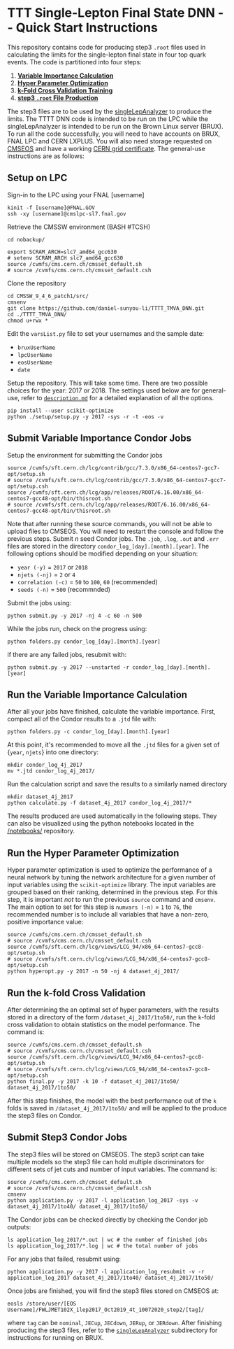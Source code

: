 # TTT Single-Lepton Final State DNN -- Quick Start Instructions #
This repository contains code for producing step3 `.root` files used in calculating the limits for the single-lepton final state in four top quark events. The code is partitioned into four steps:

1. [__Variable Importance Calculation__](#Submit-Variable-Importance-Condor-Jobs)
2. [__Hyper Parameter Optimization__](#Run-the-Hyper-Parameter-Optimization)
3. [__k-Fold Cross Validation Training__](#Run-the-k-fold-Cross-Validation)
4. [__step3 `.root` File Production__](#Submit-Step3-Condor-Jobs)

The step3 files are to be used by the [singleLepAnalyzer](https://github.com/BrownCMS/singleLepAnalyzer) to produce the limits. The TTTT DNN code is intended to be run on the LPC while the singleLepAnalyzer is intended to be run on the Brown Linux server (BRUX).  To run all the code successfully, you will need to have accounts on BRUX, FNAL LPC and CERN LXPLUS.  You will also need storage requested on [CMSEOS](https://uscms.org/uscms_at_work/computing/LPC/usingEOSAtLPC.shtml#createEOSArea) and have a working [CERN grid certificate](https://uscms.org/uscms_at_work/computing/getstarted/get_grid_cert.shtml). The general-use instructions are as follows:

## Setup on LPC
Sign-in to the LPC using your FNAL [username]

    kinit -f [username]@FNAL.GOV
    ssh -xy [username]@cmslpc-sl7.fnal.gov

Retrieve the CMSSW environment (BASH #TCSH)

    cd nobackup/
    
    export SCRAM_ARCH=slc7_amd64_gcc630
    # setenv SCRAM_ARCH slc7_amd64_gcc630
    source /cvmfs/cms.cern.ch/cmsset_default.sh
    # source /cvmfs/cms.cern.ch/cmsset_default.csh
    
Clone the repository

    cd CMSSW_9_4_6_patch1/src/
    cmsenv
    git clone https://github.com/daniel-sunyou-li/TTTT_TMVA_DNN.git
    cd ./TTTT_TMVA_DNN/
    chmod u+rwx *
    
Edit the `varsList.py` file to set your usernames and the sample date:
* `bruxUserName`
* `lpcUserName`
* `eosUserName`
* `date` 
    
Setup the repository.  This will take some time. There are two possible choices for the year: 2017 or 2018.  The settings used below are for general-use, refer to [`description.md`](https://github.com/daniel-sunyou-li/TTTT_TMVA_DNN/blob/test/description.md) for a detailed explanation of all the options.

    pip install --user scikit-optimize
    python ./setup/setup.py -y 2017 -sys -r -t -eos -v
    
## Submit Variable Importance Condor Jobs
Setup the environment for submitting the Condor jobs

    source /cvmfs/sft.cern.ch/lcg/contrib/gcc/7.3.0/x86_64-centos7-gcc7-opt/setup.sh
    # source /cvmfs/sft.cern.ch/lcg/contrib/gcc/7.3.0/x86_64-centos7-gcc7-opt/setup.csh
    source /cvmfs/sft.cern.ch/lcg/app/releases/ROOT/6.16.00/x86_64-centos7-gcc48-opt/bin/thisroot.sh
    # source /cvmfs/sft.cern.ch/lcg/app/releases/ROOT/6.16.00/x86_64-centos7-gcc48-opt/bin/thisroot.sh
    
Note that after running these source commands, you will not be able to upload files to CMSEOS.  You will need to restart the console and follow the previous steps. Submit _n_ seed Condor jobs.  The `.job`, `.log`, `.out` and `.err` files are stored in the directory `condor_log_[day].[month].[year]`. The following options should be modified depending on your situation:
* `year (-y)` = `2017` or `2018`  
* `njets (-nj)` = `2` or `4`  
* `correlation (-c)` = `50` to `100`, `60` (recommended)  
* `seeds (-n)` = `500` (recommnded)  

Submit the jobs using:

    python submit.py -y 2017 -nj 4 -c 60 -n 500

While the jobs run, check on the progress using:
 
    python folders.py condor_log_[day].[month].[year]
    
if there are any failed jobs, resubmit with:

    python submit.py -y 2017 --unstarted -r condor_log_[day].[month].[year]

## Run the Variable Importance Calculation
After all your jobs have finished, calculate the variable importance.  First, compact all of the Condor results to a `.jtd` file with:

    python folders.py -c condor_log_[day].[month].[year]
    
At this point, it's recommended to move all the `.jtd` files for a given set of {`year`, `njets`} into one directory:

    mkdir condor_log_4j_2017
    mv *.jtd condor_log_4j_2017/
    
Run the calculation script and save the results to a similarly named directory

    mkdir dataset_4j_2017
    python calculate.py -f dataset_4j_2017 condor_log_4j_2017/*
    
The results produced are used automatically in the following steps. They can also be visualized using the python notebooks located in the [/notebooks/](https://github.com/daniel-sunyou-li/TTTT_TMVA_DNN/tree/test/notebooks) repository.
    
## Run the Hyper Parameter Optimization
Hyper parameter optimization is used to optimize the performance of a neural network by tuning the network architecture for a given number of input variables using the `scikit-optimize` library.  The input variables are grouped based on their ranking, determined in the previous step.  For this step, it is important _not_ to run the previous `source` command and `cmsenv`. The main option to set for this step is `numvars (-n)` = `1` to `76`, the recommended number is to include all variables that have a non-zero, positive importance value:

    source /cvmfs/cms.cern.ch/cmsset_default.sh
    # source /cvmfs/cms.cern.ch/cmsset_default.csh
    source /cvmfs/sft.cern.ch/lcg/views/LCG_94/x86_64-centos7-gcc8-opt/setup.sh
    # source /cvmfs/sft.cern.ch/lcg/views/LCG_94/x86_64-centos7-gcc8-opt/setup.csh
    python hyperopt.py -y 2017 -n 50 -nj 4 dataset_4j_2017/
    
## Run the k-fold Cross Validation
After determining the an optimal set of hyper parameters, with the results stored in a directory of the form `/dataset_4j_2017/1to50/`, run the `k`-fold cross validation to obtain statistics on the model performance.  The command is:

    source /cvmfs/cms.cern.ch/cmsset_default.sh
    # source /cvmfs/cms.cern.ch/cmsset_default.csh
    source /cvmfs/sft.cern.ch/lcg/views/LCG_94/x86_64-centos7-gcc8-opt/setup.sh
    # source /cvmfs/sft.cern.ch/lcg/views/LCG_94/x86_64-centos7-gcc8-opt/setup.csh
    python final.py -y 2017 -k 10 -f dataset_4j_2017/1to50/ dataset_4j_2017/1to50/
    
After this step finishes, the model with the best performance out of the `k` folds is saved in `/dataset_4j_2017/1to50/` and will be applied to the produce the step3 files on Condor. 

## Submit Step3 Condor Jobs
The step3 files will be stored on CMSEOS. The step3 script can take multiple models so the step3 file can hold multiple discriminators for different sets of jet cuts and number of input variables. The command is:

    source /cvmfs/cms.cern.ch/cmsset_default.sh
    # source /cvmfs/cms.cern.ch/cmsset_default.csh
    cmsenv
    python application.py -y 2017 -l application_log_2017 -sys -v dataset_4j_2017/1to40/ dataset_4j_2017/1to50/
    
The Condor jobs can be checked directly by checking the Condor job outputs:

    ls application_log_2017/*.out | wc # the number of finished jobs
    ls application_log_2017/*.log | wc # the total number of jobs
    
For any jobs that failed, resubmit using:

    python application.py -y 2017 -l application_log_resubmit -v -r application_log_2017 dataset_4j_2017/1to40/ dataset_4j_2017/1to50/
    
Once jobs are finished, you will find the step3 files stored on CMSEOS at:

    eosls /store/user/[EOS Username]/FWLJMET102X_1lep2017_Oct2019_4t_10072020_step2/[tag]/
    
where `tag` can be `nominal`, `JECup`, `JECdown`, `JERup`, or `JERdown`.  After finishing producing the step3 files, refer to the [`singleLepAnalyzer`](https://github.com/daniel-sunyou-li/TTTT_TMVA_DNN/tree/test/singleLepAnalyzer) subdirectory for instructions for running on BRUX.
    
